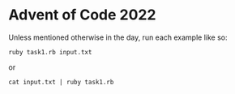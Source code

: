 
# Advent of Code 2022

Unless mentioned otherwise in the day, run each example like so:

    ruby task1.rb input.txt

or

    cat input.txt | ruby task1.rb



